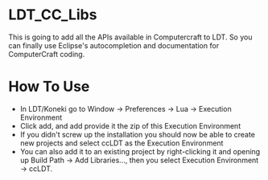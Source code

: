 LDT_CC_Libs
===========

This is going to add all the APIs available in Computercraft to LDT. So you can finally use Eclipse's autocompletion and documentation for  ComputerCraft coding. 

How To Use
==========

- In LDT/Koneki go to Window -> Preferences -> Lua -> Execution Environment
- Click add, and add provide it the zip of this Execution Environment
- If you didn't screw up the installation you should now be able to create new projects and select ccLDT as the Execution Environment
- You can also add it to an existing project by right-clicking it and opening up Build Path -> Add Libraries..., then you select Execution Environment -> ccLDT.